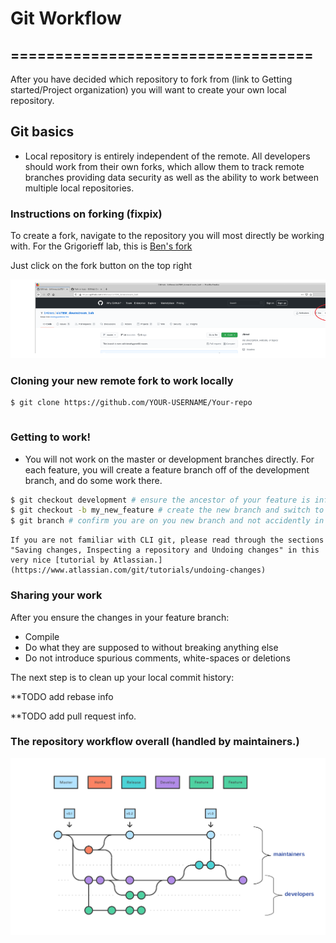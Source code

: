 # Git Workflow
==================================
----------------------------------------
After you have decided which repository to fork from (link to Getting started/Project organization) you will want to create your own local repository.

## Git basics

* Local repository is entirely independent of the remote. All developers should work from their own forks, which allow them to track remote branches providing data security as well as the ability to work between multiple local repositories.

### Instructions on forking (fixpix)

To create a fork, navigate to the repository you will most directly be working with. For the Grigorieff lab, this is [Ben's fork](https://github.com/bHimes/cisTEM_downstream_bah) 

Just click on the fork button on the top right

![git fork](../../../icons/gitfork2.png)

### Cloning your new remote fork to work locally

```bash
$ git clone https://github.com/YOUR-USERNAME/Your-repo
```

```{note} Your-repo in the current example is cisTEM_downstream_bah.The full URL can be copied from the green "code" box on your github page.
```

### Getting to work!

* You will not work on the master or development branches directly. For each feature, you will create a feature branch off of the development branch, and do some work there.

```bash
$ git checkout development # ensure the ancestor of your feature is infact the development branch
$ git checkout -b my_new_feature # create the new branch and switch to it in one step
$ git branch # confirm you are on you new branch and not accidently in a detached HEAD state
```

```{hint} **Saving, and reverting changes in your local repo**
If you are not familiar with CLI git, please read through the sections "Saving changes, Inspecting a repository and Undoing changes" in this very nice [tutorial by Atlassian.](https://www.atlassian.com/git/tutorials/undoing-changes)
```


### Sharing your work

After you ensure the changes in your feature branch:
- Compile
- Do what they are supposed to without breaking anything else
- Do not introduce spurious comments, white-spaces or deletions

The next step is to clean up your local commit history:

**TODO add rebase info

**TODO add pull request info.

### The repository workflow overall (handled by maintainers.)


![git flow](../../../icons/gitflow2.png)




